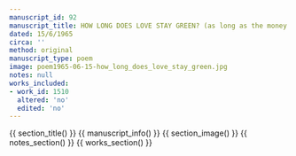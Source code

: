 ```yaml
---
manuscript_id: 92
manuscript_title: HOW LONG DOES LOVE STAY GREEN? (as long as the money lasts)
dated: 15/6/1965
circa: ''
method: original
manuscript_type: poem
image: poem1965-06-15-how_long_does_love_stay_green.jpg
notes: null
works_included:
- work_id: 1510
  altered: 'no'
  edited: 'no'
---
```


{{ section_title() }}
{{ manuscript_info() }}
{{ section_image() }}
{{ notes_section() }}
{{ works_section() }}
